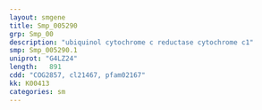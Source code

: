 ```yaml
---
layout: smgene
title: Smp_005290
grp: Smp_00
description: "ubiquinol cytochrome c reductase cytochrome c1"
smp: Smp_005290.1
uniprot: "G4LZ24"
length:   891
cdd: "COG2857, cl21467, pfam02167"
kk: K00413
categories: sm
---
```

